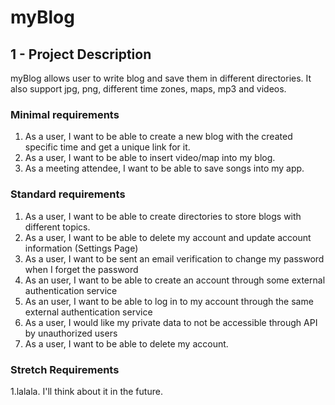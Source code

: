 # myBlog

## 1 - Project Description

myBlog allows user to write blog and save them in different directories. It also support jpg, png, different time zones, maps, mp3 and videos. 

### Minimal requirements

1. As a user, I want to be able to create a new blog with the created specific time and get a
   unique link for it.
2. As a user, I want to be able to insert video/map into my blog.
3. As a meeting attendee, I want to be able to save songs into my app. 

### Standard requirements

1. As a user, I want to be able to create directories to store blogs with different topics.
2. As a user, I want to be able to delete my account and update account information (Settings Page) 
5. As a user, I want to be sent an email verification to change my password when I forget the password
7. As an user, I want to be able to create an account through some external authentication service 
8. As an user, I want to be able to log in to my account through the same external authentication service 
9. As a user, I would like my private data to not be accessible through API by unauthorized users
10. As a user, I want to be able to delete my account. 

### Stretch Requirements

1.lalala. I'll think about it in the future. 
